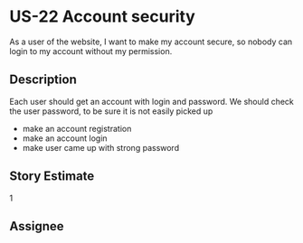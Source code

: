# US-22 Account security
As a user of the website, I want to make my account secure, so nobody can login to my account without my permission.


## Description
Each user should get an account with login and password. We should check the user password, to be sure it is not easily picked up

* make an account registration
* make an account login
* make user came up with strong password


## Story Estimate
1


## Assignee